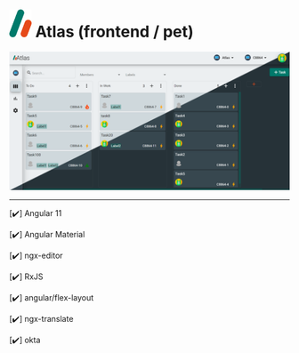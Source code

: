 # <img src="https://raw.githubusercontent.com/dream-interactive/atlas.frontend/main/src/assets/images/logo/Atlas-logo_339_5grad_Deep.svg" alt="drawing" width="40"/> Atlas (frontend / pet)

![Atlas](https://github.com/dream-interactive/atlas.frontend/raw/main/src/assets/images/board2.png) 


***

[:heavy_check_mark:] Angular 11

[:heavy_check_mark:] Angular Material

[:heavy_check_mark:] ngx-editor

[:heavy_check_mark:] RxJS

[:heavy_check_mark:] angular/flex-layout

[:heavy_check_mark:] ngx-translate

[:heavy_check_mark:] okta
